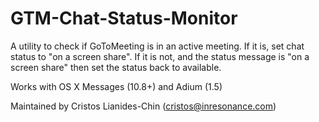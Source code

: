 GTM-Chat-Status-Monitor
=======================
A utility to check if GoToMeeting is in an active meeting. If it is, set chat status to "on a screen share". If it is not, and the status message is "on a screen share" then set the status back to available.

Works with OS X Messages (10.8+) and Adium (1.5)

Maintained by Cristos Lianides-Chin (cristos@inresonance.com)
